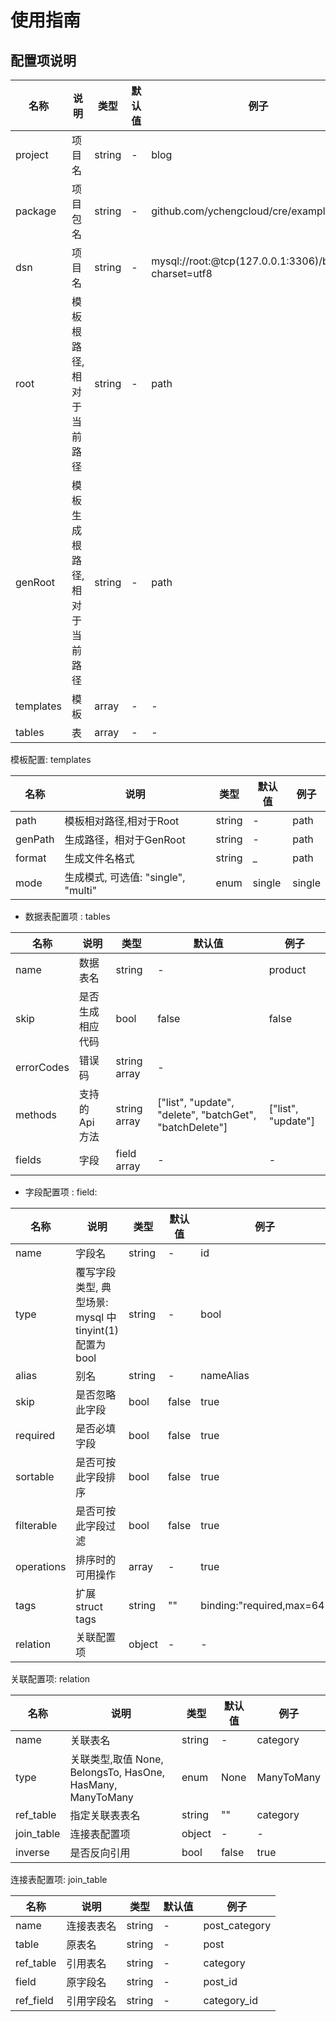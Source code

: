 # 使用指南

## 配置项说明

| 名称      | 说明                          | 类型   | 默认值 | 例子                                                |
| --------- | ----------------------------- | ------ | ------ | --------------------------------------------------- |
| project   | 项目名                        | string | -      | blog                                                |
| package   | 项目包名                      | string | -      | github.com/ychengcloud/cre/examples/blog"           |
| dsn       | 项目名                        | string | -      | mysql://root:@tcp(127.0.0.1:3306)/blog?charset=utf8 |
| root      | 模板根路径,相对于当前路径     | string | -      | path                                                |
| genRoot   | 模板生成根路径,相对于当前路径 | string | -      | path                                                |
| templates | 模板                          | array  | -      | -                                                   |
| tables    | 表                            | array  | -      | -                                                   |


模板配置: templates

| 名称    | 说明                                | 类型   | 默认值 | 例子   |
| ------- | ----------------------------------- | ------ | ------ | ------ |
| path    | 模板相对路径,相对于Root             | string | -      | path   |
| genPath | 生成路径，相对于GenRoot             | string | -      | path   |
| format  | 生成文件名格式                      | string | _      | path   |
| mode    | 生成模式, 可选值: "single", "multi" | enum   | single | single |

- 数据表配置项 : tables

| 名称       | 说明             | 类型         | 默认值                                                  | 例子               |
| ---------- | ---------------- | ------------ | ------------------------------------------------------- | ------------------ |
| name       | 数据表名         | string       | -                                                       | product            |
| skip       | 是否生成相应代码 | bool         | false                                                   | false              |
| errorCodes | 错误码           | string array | -                                                       |
| methods    | 支持的 Api 方法  | string array | ["list", "update", "delete", "batchGet", "batchDelete"] | ["list", "update"] |
| fields     | 字段             | field array  | -                                                       | -                  |

- 字段配置项 : field:

| 名称       | 说明                                                    | 类型   | 默认值 | 例子                      |
| ---------- | ------------------------------------------------------- | ------ | ------ | ------------------------- |
| name       | 字段名                                                  | string | -      | id                        |
| type       | 覆写字段类型, 典型场景: mysql 中 tinyint(1) 配置为 bool | string | -      | bool                      |
| alias      | 别名                                                    | string | -      | nameAlias                 |
| skip       | 是否忽略此字段                                          | bool   | false  | true                      |
| required   | 是否必填字段                                            | bool   | false  | true                      |
| sortable   | 是否可按此字段排序                                      | bool   | false  | true                      |
| filterable | 是否可按此字段过滤                                      | bool   | false  | true                      |
| operations | 排序时的可用操作                                        | array  | -      | true                      |
| tags       | 扩展 struct tags                                        | string | ""     | binding:"required,max=64" |
| relation   | 关联配置项                                              | object | -      | -                         |


关联配置项: relation

| 名称       | 说明                                                       | 类型   | 默认值 | 例子       |
| ---------- | ---------------------------------------------------------- | ------ | ------ | ---------- |
| name       | 关联表名                                                   | string | -      | category   |
| type       | 关联类型,取值 None, BelongsTo, HasOne, HasMany, ManyToMany | enum   | None   | ManyToMany |
| ref_table  | 指定关联表表名                                             | string | ""     | category   |
| join_table | 连接表配置项                                               | object | -      | -          |
| inverse    | 是否反向引用                                               | bool   | false  | true       |

连接表配置项: join_table

| 名称      | 说明       | 类型   | 默认值 | 例子          |
| --------- | ---------- | ------ | ------ | ------------- |
| name      | 连接表表名 | string | -      | post_category |
| table     | 原表名     | string | -      | post          |
| ref_table | 引用表名   | string | -      | category      |
| field     | 原字段名   | string | -      | post_id       |
| ref_field | 引用字段名 | string | -      | category_id   |

